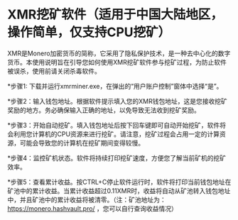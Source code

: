 XMR挖矿软件（适用于中国大陆地区，操作简单，仅支持CPU挖矿）
==========================================================
XMR是Monero加密货币的简称，它采用了隐私保护技术，是一种去中心化的数字货币。本使用说明旨在引导您如何使用XMR挖矿软件参与挖矿过程，为防止软件被误杀，使用前请关闭杀毒软件。

*步骤1: 下载并运行xmrminer.exe，在弹出的“用户账户控制”窗体中选择“是”。

*步骤2：输入钱包地址。根据软件提示填入您的XMR钱包地址，这是您接收挖矿奖励的地方。务必确保输入正确的地址，以免导致无法收到挖矿奖励。

*步骤3：开始自动挖矿。填入钱包地址后按下回车键即可自动开始挖矿，软件将会利用您计算机的CPU资源来进行挖矿。请注意，挖矿过程会占用一定的计算资源，可能会导致您的计算机在挖矿期间变得较慢。

*步骤4：监控矿机状态。软件将持续打印挖矿速度，方便您了解当前矿机的挖矿效率。

*步骤5：查看累计收益。按CTRL+C停止软件运行时，软件将打印当前钱包地址在矿池中的累计收益。当累计收益超过0.11XMR时，收益将自动从矿池转入钱包地址中，并且矿池中的累计收益将被清零。（注：矿池地址为：https://monero.hashvault.pro/ ，您可以自行查询收益情况）
